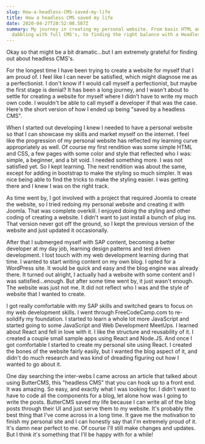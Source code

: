 ```yaml
---
slug: How-a-headless-CMS-saved-my-life
title: How a headless CMS saved my life
date: 2020-04-27T20:52:08.587Z
summary: My journey in creating my personal website. From basic HTML and CSS to
  dabbling with full CMS's, to finding the right balance with a Headless CMS.
---
```

Okay so that might be a bit dramatic...but I am extremely grateful for finding out about headless CMS's.

For the longest time I have been trying to create a website for myself that I am proud of. I feel like I can never be satisfied, which might diagnose me as a perfectionist. I don't know if I would call myself a perfectionist, but maybe the first stage is denial? It has been a long journey, and I wasn't about to settle for creating a website for myself where I didn't have to write my much own code. I wouldn't be able to call myself a developer if that was the case. Here's the short version of how I ended up being "saved by a headless CMS".

When I started out developing I knew I needed to have a personal website so that I can showcase my skills and market myself on the internet. I feel like the progression of my personal website has reflected my learning curve appropriately as well. Of course my first rendition was some simple HTML and CSS, a few pages with some color and style that reflected who I was: simple, a beginner, and a bit void. I needed something more. I was not satisfied yet. So I kept learning. The next rendition was about the same, except for adding in bootstrap to make the styling so much simpler. It was nice being able to find the tricks to make the styling easier. I was getting there and I knew I was on the right track.

As time went by, I got involved with a project that required Joomla to create the website, so I tried redoing my personal website and creating it with Joomla. That was complete overkill. I enjoyed doing the styling and other coding of creating a website. I didn't want to just install a bunch of plug ins. That version never got off the ground, so I kept the previous version of the website and just updated it occasionally.

After that I submerged myself with SAP content, becoming a better developer at my day job, learning design patterns and test driven development. I lost touch with my web development learning during that time. I wanted to start writing content on my own blog. I opted for a WordPress site. It would be quick and easy and the blog engine was already there. It turned out alright, I actually had a website with some content and I was satisfied...enough. But after some time went by, it just wasn't enough. The website was just not me. It did not reflect who I was and the style of website that I wanted to create.

I got really comfortable with my SAP skills and switched gears to focus on my web development skills. I went through FreeCodeCamp.com to re-solidify my foundation. I started to learn a whole lot more JavaScript and started going to some JavaScript and Web Development MeetUps. I learned about React and fell in love with it. I like the structure and reusability of it. I created a couple small sample apps using React and Node.JS. And once I got comfortable I started to create my personal site using React. I created the bones of the website fairly easily, but I wanted the blog aspect of it, and didn't do much research and was kind of dreading figuring out how I wanted to go about it.

One day searching the inter-webs I came across an article that talked about using ButterCMS, this "headless CMS" that you can hook up to a front end. It was amazing. So easy, and exactly what I was looking for. I didn't want to have to code all the components for a blog, let alone how was I going to write the posts. ButterCMS saved my life because I can write all of the blog posts through their UI and just serve them to my website. It's probably the best thing that I've come across in a long time. It gave me the motivation to finish my personal site and I can honestly say that I'm extremely proud of it. It's damn near perfect to me. Of course I'll still make changes and updates. But I think it's something that I'll be happy with for a while!